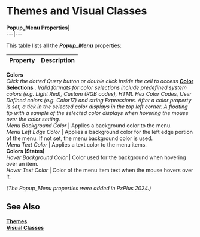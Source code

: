 # Themes and Visual Classes

**Popup_Menu Properties**|   
---|---  
  
This table lists all the **_Popup_Menu_** properties:

**Property** |  **Description**  
---|---  
**Colors**  
_Click the dotted_ _Query button or double click inside the cell to access_ **[Color Selections](../../Appendix/Color%20Selections.md)** _. Valid formats for color selections include predefined system colors (e.g. Light Red), Custom (RGB codes), HTML Hex Color Codes, User Defined colors (e.g. Color17) and string Expressions._ _After a color property is set, a tick in the selected color displays in the top left corner. A floating tip with a sample of the selected color displays when hovering the mouse over the color setting._  
_Menu Background Color_ |  Applies a background color to the menu.  
_Menu Left Edge Color_ |  Applies a background color for the left edge portion of the menu. If not set, the menu background color is used.  
_Menu Text Color_ |  Applies a text color to the menu items.  
**Colors (States)**  
_Hover Background Color_ |  Color used for the background when hovering over an item.  
_Hover Text Color_ |  Color of the menu item text when the mouse hovers over it.  
  
_(The Popup_Menu properties were added in PxPlus 2024.)_

## See Also

**[Themes](Themes.md)**  
**[Visual Classes](Visual%20Classes.md)**
